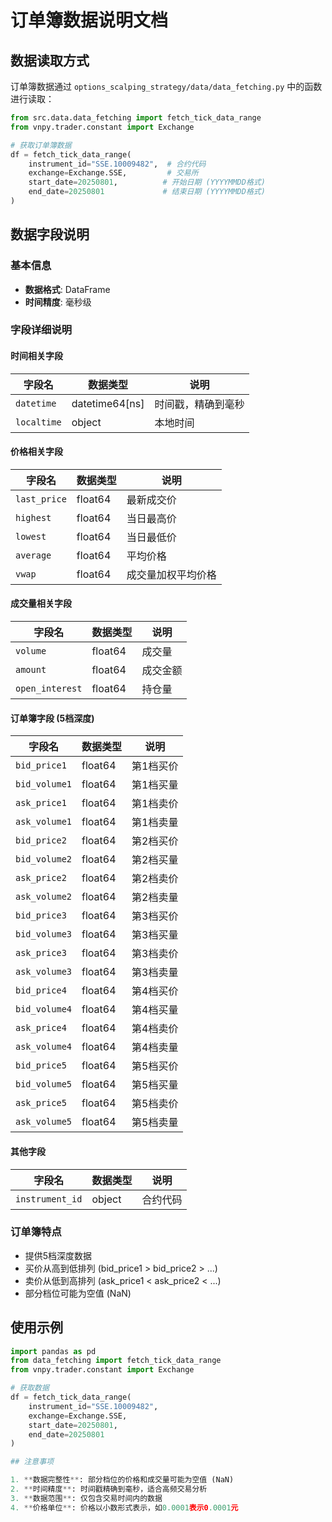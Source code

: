 # 订单簿数据说明文档

## 数据读取方式

订单簿数据通过 `options_scalping_strategy/data/data_fetching.py` 中的函数进行读取：

```python
from src.data.data_fetching import fetch_tick_data_range
from vnpy.trader.constant import Exchange

# 获取订单簿数据
df = fetch_tick_data_range(
    instrument_id="SSE.10009482",  # 合约代码
    exchange=Exchange.SSE,         # 交易所
    start_date=20250801,          # 开始日期 (YYYYMMDD格式)
    end_date=20250801             # 结束日期 (YYYYMMDD格式)
)
```

## 数据字段说明

### 基本信息
- **数据格式**: DataFrame
- **时间精度**: 毫秒级

### 字段详细说明

#### 时间相关字段
| 字段名 | 数据类型 | 说明 |
|--------|----------|------|
| `datetime` | datetime64[ns] | 时间戳，精确到毫秒 |
| `localtime` | object | 本地时间 |

#### 价格相关字段
| 字段名 | 数据类型 | 说明 |
|--------|----------|------|
| `last_price` | float64 | 最新成交价 |
| `highest` | float64 | 当日最高价 |
| `lowest` | float64 | 当日最低价 |
| `average` | float64 | 平均价格 |
| `vwap` | float64 | 成交量加权平均价格 |

#### 成交量相关字段
| 字段名 | 数据类型 | 说明 |
|--------|----------|------|
| `volume` | float64 | 成交量 |
| `amount` | float64 | 成交金额 |
| `open_interest` | float64 | 持仓量 |

#### 订单簿字段 (5档深度)
| 字段名 | 数据类型 | 说明 |
|--------|----------|------|
| `bid_price1` | float64 | 第1档买价 |
| `bid_volume1` | float64 | 第1档买量 |
| `ask_price1` | float64 | 第1档卖价 |
| `ask_volume1` | float64 | 第1档卖量 |
| `bid_price2` | float64 | 第2档买价 |
| `bid_volume2` | float64 | 第2档买量 |
| `ask_price2` | float64 | 第2档卖价 |
| `ask_volume2` | float64 | 第2档卖量 |
| `bid_price3` | float64 | 第3档买价 |
| `bid_volume3` | float64 | 第3档买量 |
| `ask_price3` | float64 | 第3档卖价 |
| `ask_volume3` | float64 | 第3档卖量 |
| `bid_price4` | float64 | 第4档买价 |
| `bid_volume4` | float64 | 第4档买量 |
| `ask_price4` | float64 | 第4档卖价 |
| `ask_volume4` | float64 | 第4档卖量 |
| `bid_price5` | float64 | 第5档买价 |
| `bid_volume5` | float64 | 第5档买量 |
| `ask_price5` | float64 | 第5档卖价 |
| `ask_volume5` | float64 | 第5档卖量 |

#### 其他字段
| 字段名 | 数据类型 | 说明 |
|--------|----------|------|
| `instrument_id` | object | 合约代码 |

### 订单簿特点
- 提供5档深度数据
- 买价从高到低排列 (bid_price1 > bid_price2 > ...)
- 卖价从低到高排列 (ask_price1 < ask_price2 < ...)
- 部分档位可能为空值 (NaN)

## 使用示例

```python
import pandas as pd
from data_fetching import fetch_tick_data_range
from vnpy.trader.constant import Exchange

# 获取数据
df = fetch_tick_data_range(
    instrument_id="SSE.10009482",
    exchange=Exchange.SSE,
    start_date=20250801,
    end_date=20250801
)

## 注意事项

1. **数据完整性**: 部分档位的价格和成交量可能为空值 (NaN)
2. **时间精度**: 时间戳精确到毫秒，适合高频交易分析
3. **数据范围**: 仅包含交易时间内的数据
4. **价格单位**: 价格以小数形式表示，如0.0001表示0.0001元
